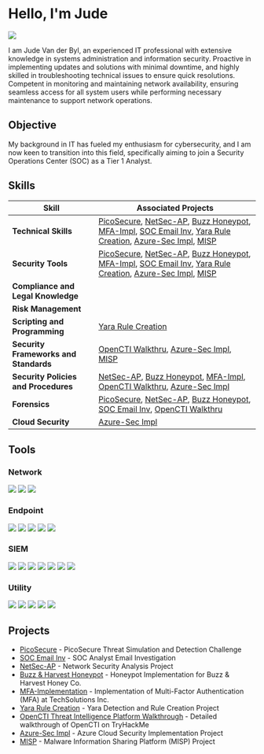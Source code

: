 # Hello, I'm Jude
<a href="https://www.linkedin.com/in/judevdbyl/"><img src="https://img.shields.io/badge/-LinkedIn-0072b1?&style=for-the-badge&logo=linkedin&logoColor=white" /></a>

I am Jude Van der Byl, an experienced IT professional with extensive knowledge in systems administration and information security. Proactive in implementing updates and solutions with minimal downtime, and highly skilled in troubleshooting technical issues to ensure quick resolutions. Competent in monitoring and maintaining network availability, ensuring seamless access for all system users while performing necessary maintenance to support network operations.

## Objective

My background in IT has fueled my enthusiasm for cybersecurity, and I am now keen to transition into this field, specifically aiming to join a Security Operations Center (SOC) as a Tier 1 Analyst.

## Skills

| Skill                                  | Associated Projects                                                                                                                                                                                                                                      |
|----------------------------------------|----------------------------------------------------------------------------------------------------------------------------------------------------------------------------------------------------------------------------------------------------------|
| **Technical Skills**                   | [PicoSecure](https://github.com/JudeVdByl/PicoSecure-Threat-Simulation-and-Detection-Challenge/blob/main/README.md#tools-used), [NetSec-AP](https://github.com/JudeVdByl/Network-Security-Analysis-Project/blob/main/README.md), [Buzz Honeypot](https://github.com/JudeVdByl/Cyber-Deception-and-Defense-Project-Honeypot-Implementation-for-Buzz-Harvest-Honey-Co./tree/main), [MFA-Impl](https://github.com/JudeVdByl/Implementation-of-Multi-Factor-Authentication-MFA-at-TechSolutions-Inc.), [SOC Email Inv](https://github.com/JudeVdByl/SOC-Analyst-Email-Investigation), [Yara Rule Creation](https://github.com/JudeVdByl/Yara-Detection-and-Rule-Creation-Project/tree/main), [Azure-Sec Impl](https://github.com/JudeVdByl/Azure-Cloud-Security-Implementation-Project), [MISP](https://github.com/JudeVdByl/Malware-Information-Sharing-Platform/blob/main/README.md) |
| **Security Tools**                     | [PicoSecure](https://github.com/JudeVdByl/PicoSecure-Threat-Simulation-and-Detection-Challenge/blob/main/README.md#tools-used), [NetSec-AP](https://github.com/JudeVdByl/Network-Security-Analysis-Project/blob/main/README.md), [Buzz Honeypot](https://github.com/JudeVdByl/Cyber-Deception-and-Defense-Project-Honeypot-Implementation-for-Buzz-Harvest-Honey-Co./tree/main), [MFA-Impl](https://github.com/JudeVdByl/Implementation-of-Multi-Factor-Authentication-MFA-at-TechSolutions-Inc.), [SOC Email Inv](https://github.com/JudeVdByl/SOC-Analyst-Email-Investigation), [Yara Rule Creation](https://github.com/JudeVdByl/Yara-Detection-and-Rule-Creation-Project/tree/main), [Azure-Sec Impl](https://github.com/JudeVdByl/Azure-Cloud-Security-Implementation-Project), [MISP](https://github.com/JudeVdByl/Malware-Information-Sharing-Platform/blob/main/README.md) |
| **Compliance and Legal Knowledge**     |                                                                                                                                                                                                                                                          |
| **Risk Management**                    |                                                                                                                                                                                                                                                          |
| **Scripting and Programming**          | [Yara Rule Creation](https://github.com/JudeVdByl/Yara-Detection-and-Rule-Creation-Project/tree/main)                                                                                                                                                     |
| **Security Frameworks and Standards**  | [OpenCTI Walkthru](#), [Azure-Sec Impl](https://github.com/JudeVdByl/Azure-Cloud-Security-Implementation-Project), [MISP](https://github.com/JudeVdByl/Malware-Information-Sharing-Platform/blob/main/README.md)                                                                                                                                                                    |
| **Security Policies and Procedures**   | [NetSec-AP](https://github.com/JudeVdByl/Network-Security-Analysis-Project/blob/main/README.md), [Buzz Honeypot](https://github.com/JudeVdByl/Cyber-Deception-and-Defense-Project-Honeypot-Implementation-for-Buzz-Harvest-Honey-Co./tree/main), [MFA-Impl](https://github.com/JudeVdByl/Implementation-of-Multi-Factor-Authentication-MFA-at-TechSolutions-Inc.), [OpenCTI Walkthru](#), [Azure-Sec Impl](https://github.com/JudeVdByl/Azure-Cloud-Security-Implementation-Project)                                                                                           |
| **Forensics**                          | [PicoSecure](https://github.com/JudeVdByl/PicoSecure-Threat-Simulation-and-Detection-Challenge/blob/main/README.md#tools-used), [NetSec-AP](https://github.com/JudeVdByl/Network-Security-Analysis-Project/blob/main/README.md), [Buzz Honeypot](https://github.com/JudeVdByl/Cyber-Deception-and-Defense-Project-Honeypot-Implementation-for-Buzz-Harvest-Honey-Co./tree/main), [SOC Email Inv](https://github.com/JudeVdByl/SOC-Analyst-Email-Investigation), [OpenCTI Walkthru](#) |
| **Cloud Security**                     | [Azure-Sec Impl](https://github.com/JudeVdByl/Azure-Cloud-Security-Implementation-Project)                                                                                                                                                                                                                                                         |

## Tools

### Network
<img src="https://img.shields.io/badge/-Wireshark-306998?style=for-the-badge&logo=Wireshark&logoColor=white" /> <img src="https://img.shields.io/badge/-Nmap-000000?style=for-the-badge&logo=Nmap&logoColor=white" /> <img src="https://img.shields.io/badge/-Zenmap-FF5733?style=for-the-badge&logo=Zenmap&logoColor=white" />

### Endpoint
<img src="https://img.shields.io/badge/-Dionaea-9C27B0?style=for-the-badge&logo=Dionaea&logoColor=white" /> <img src="https://img.shields.io/badge/-Yara-FF0000?style=for-the-badge&logo=Yara&logoColor=white" /> <img src="https://img.shields.io/badge/-Loki-003366?style=for-the-badge&logo=Loki&logoColor=white" /> <img src="https://img.shields.io/badge/-yarGen-4B0082?style=for-the-badge&logo=yarGen&logoColor=white" /> <img src="https://img.shields.io/badge/-Valhalla-008080?style=for-the-badge&logo=Valhalla&logoColor=white" />

### SIEM
<img src="https://img.shields.io/badge/-Cisco%20Talos%20Intelligence-FF5733?style=for-the-badge&logo=Cisco&logoColor=white" /> <img src="https://img.shields.io/badge/-PicoSecure-5A5A5A?style=for-the-badge&logo=Secure&logoColor=white" /> <img src="https://img.shields.io/badge/-ELK%20Stack-005571?style=for-the-badge&logo=Elastic&logoColor=white" /> <img src="https://img.shields.io/badge/-Splunk-000000?style=for-the-badge&logo=Splunk&logoColor=white" /> <img src="https://img.shields.io/badge/-THOR%20APT%20Scanner-800000?style=for-the-badge&logo=THOR&logoColor=white" /> <img src="https://img.shields.io/badge/-OpenCTI-4B0082?style=for-the-badge&logo=OpenCTI&logoColor=white" /> <img src="https://img.shields.io/badge/-MISP-FF0000?style=for-the-badge&logo=MISP&logoColor=white" />

### Utility
<img src="https://img.shields.io/badge/-CyberChef-00A4CC?style=for-the-badge&logo=Chef&logoColor=white" /> <img src="https://img.shields.io/badge/-PhishTool-FF6600?style=for-the-badge&logo=Phishing&logoColor=white" /> <img src="https://img.shields.io/badge/-Thunderbird-4A90E2?style=for-the-badge&logo=Thunderbird&logoColor=white" /> <img src="https://img.shields.io/badge/-Microsoft%20Azure-0089D6?style=for-the-badge&logo=Microsoft-Azure&logoColor=white" /> <img src="https://img.shields.io/badge/-OKTA-007DC5?style=for-the-badge&logo=Okta&logoColor=white" />

## Projects
- [PicoSecure](https://github.com/JudeVdByl/PicoSecure-Threat-Simulation-and-Detection-Challenge/blob/main/README.md#tools-used) - PicoSecure Threat Simulation and Detection Challenge
- [SOC Email Inv](https://github.com/JudeVdByl/SOC-Analyst-Email-Investigation) - SOC Analyst Email Investigation
- [NetSec-AP](https://github.com/JudeVdByl/Network-Security-Analysis-Project/blob/main/README.md) - Network Security Analysis Project
- [Buzz & Harvest Honeypot](https://github.com/JudeVdByl/Cyber-Deception-and-Defense-Project-Honeypot-Implementation-for-Buzz-Harvest-Honey-Co./tree/main) - Honeypot Implementation for Buzz & Harvest Honey Co.
- [MFA-Implementation](https://github.com/JudeVdByl/Implementation-of-Multi-Factor-Authentication-MFA-at-TechSolutions-Inc.) - Implementation of Multi-Factor Authentication (MFA) at TechSolutions Inc.
- [Yara Rule Creation](https://github.com/JudeVdByl/Yara-Detection-and-Rule-Creation-Project/tree/main) - Yara Detection and Rule Creation Project
- [OpenCTI Threat Intelligence Platform Walkthrough](https://github.com/JudeVdByl/OpenCTI-Threat-Intelligence-Platform-Walkthrough) - Detailed walkthrough of OpenCTI on TryHackMe
- [Azure-Sec Impl](https://github.com/JudeVdByl/Azure-Cloud-Security-Implementation-Project) - Azure Cloud Security Implementation Project
- [MISP](https://github.com/JudeVdByl/Malware-Information-Sharing-Platform/blob/main/README.md) - Malware Information Sharing Platform (MISP) Project







